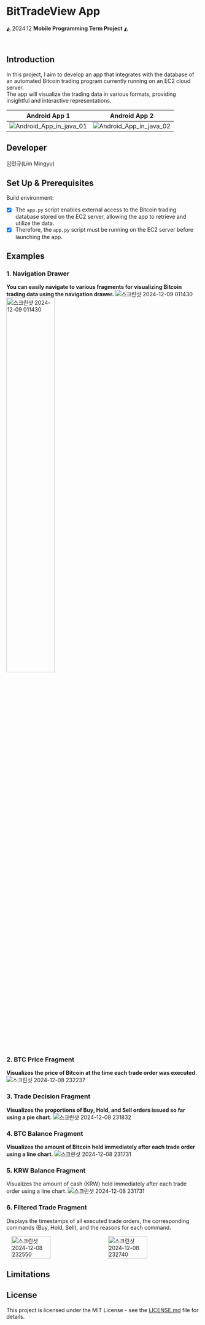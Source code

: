 # BitTradeView App

 ◭ 2024.12  **Mobile Programming Term Project**  ◭

 <br>

 ## **Introduction**
In this project, I aim to develop an app that integrates with the database of an automated Bitcoin trading program currently running on an EC2 cloud server.<br>
The app will visualize the trading data in various formats, providing insightful and interactive representations.

| Android App 1     | Android App 2     |
|--------------------|--------------------|
| ![Android_App_in_java_01](https://github.com/user-attachments/assets/dc93b9fe-b2dc-4ef8-810e-7a041219a966) | ![Android_App_in_java_02](https://github.com/user-attachments/assets/05e08325-19c0-414f-8556-008ec4e21a3b) |

 ## **Developer**
 임민규(Lim Mingyu)

 ## **Set Up & Prerequisites**
 Build environment:
  - [x] The `app.py` script enables external access to the Bitcoin trading database stored on the EC2 server, allowing the app to retrieve and utilize the data.
  - [X] Therefore, the `app.py` script must be running on the EC2 server before launching the app.

 ## **Examples**
 ### 1.  Navigation Drawer
**You can easily navigate to various fragments for visualizing Bitcoin trading data using the navigation drawer.**
![스크린샷 2024-12-09 011430](https://github.com/user-attachments/assets/f271be7d-b3bf-4394-9b6f-42c2aff1cbd4)
<img src="https://github.com/user-attachments/assets/f271be7d-b3bf-4394-9b6f-42c2aff1cbd4" alt="스크린샷 2024-12-09 011430" width="50%">

 ### 2.  BTC Price Fragment
**Visualizes the price of Bitcoin at the time each trade order was executed.**
![스크린샷 2024-12-08 232237](https://github.com/user-attachments/assets/353751e6-f2e6-48e3-bba9-72a9f0728340)

 ### 3.  Trade Decision Fragment
 **Visualizes the proportions of Buy, Hold, and Sell orders issued so far using a pie chart.**
![스크린샷 2024-12-08 231832](https://github.com/user-attachments/assets/d7596dc0-21ea-492e-9ac4-cdfbfb30efbb)

### 4.  BTC Balance Fragment
**Visualizes the amount of Bitcoin held immediately after each trade order using a line chart.**
![스크린샷 2024-12-08 231731](https://github.com/user-attachments/assets/94f4f23c-c244-45c8-8260-60be24107992)

### 5.  KRW Balance Fragment
Visualizes the amount of cash (KRW) held immediately after each trade order using a line chart.
![스크린샷 2024-12-08 231731](https://github.com/user-attachments/assets/42c115cd-439d-4d7f-934e-95916b4c4ef9)

### 6. Filtered Trade Fragment
Displays the timestamps of all executed trade orders, the corresponding commands (Buy, Hold, Sell), and the reasons for each command.
<div style="display: flex; justify-content: space-around;">
    <img src="https://github.com/user-attachments/assets/d00660a5-58ad-4f72-ad41-37cb8281d440" alt="스크린샷 2024-12-08 232550" width="45%" />
    <img src="https://github.com/user-attachments/assets/1abd9f78-ae49-4a7a-86a0-8a3cad7a8e89" alt="스크린샷 2024-12-08 232740" width="45%" />
</div>


 ## **Limitations**

 ## **License**
This project is licensed under the MIT License - see the [LICENSE.md](LICENSE_FILE_LINK) file for details.
